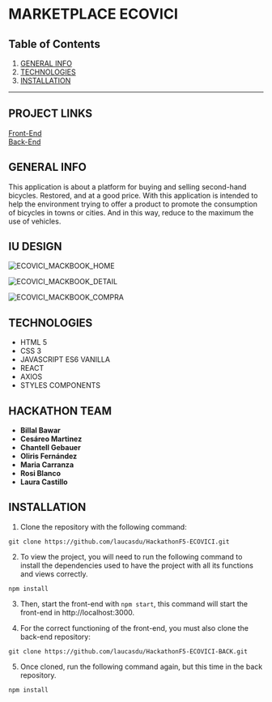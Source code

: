 
MARKETPLACE ECOVICI 
============

## Table of Contents
1. [GENERAL INFO](#GENERAL-INFO)
2. [TECHNOLOGIES](#TECHNOLOGIES)
3. [INSTALLATION](#INSTALLATION_)

***


## PROJECT LINKS

[Front-End](https://github.com/laucasdu/HackathonF5-ECOVICI)</br>
[Back-End](https://github.com/laucasdu/HackathonF5-ECOVICI-BACK)


## GENERAL INFO

This application is about a platform for buying and selling second-hand bicycles. Restored, and at a good price.
With this application is intended to help the environment trying to offer a product to promote the consumption of bicycles in towns or cities. And in this way, reduce to the maximum the use of vehicles.


## IU DESIGN

![ECOVICI_MACKBOOK_HOME](https://user-images.githubusercontent.com/102957525/182260633-7f7da724-8661-4002-93eb-9f146010f033.jpg)

![ECOVICI_MACKBOOK_DETAIL](https://user-images.githubusercontent.com/102957525/182260629-620d3ea6-e247-4019-bd09-019cba8a936c.jpg)

![ECOVICI_MACKBOOK_COMPRA](https://user-images.githubusercontent.com/102957525/182260621-3f8097ca-d659-45e1-a502-2af989049ec6.jpg)


## TECHNOLOGIES
- HTML 5
- CSS 3
- JAVASCRIPT ES6 VANILLA
- REACT
- AXIOS
- STYLES COMPONENTS


## HACKATHON TEAM 

* **Billal Bawar**
* **Cesáreo Martinez**
* **Chantell Gebauer** 
* **Oliris Fernández** 
* **Maria Carranza** 
* **Rosi Blanco**
* **Laura Castillo**


## INSTALLATION

1. Clone the repository with the following command:  
```
git clone https://github.com/laucasdu/HackathonF5-ECOVICI.git
```

2. To view the project, you will need to run the following command to install the dependencies used to have the project with all its functions and views correctly.

```
npm install
```

3. Then, start the front-end with `npm start`, this command will start the front-end in http://localhost:3000.

4. For the correct functioning of the front-end, you must also clone the back-end repository:
```
git clone https://github.com/laucasdu/HackathonF5-ECOVICI-BACK.git
```

5. Once cloned, run the following command again, but this time in the back repository.

```
npm install
```








